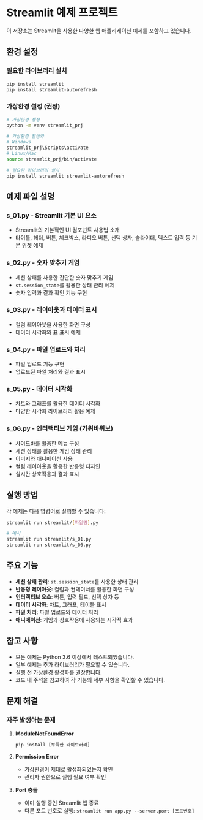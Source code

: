 # Streamlit 예제 프로젝트

이 저장소는 Streamlit을 사용한 다양한 웹 애플리케이션 예제를 포함하고 있습니다.

## 환경 설정

### 필요한 라이브러리 설치

```bash
pip install streamlit
pip install streamlit-autorefresh
```

### 가상환경 설정 (권장)

```bash
# 가상환경 생성
python -m venv streamlit_prj

# 가상환경 활성화
# Windows
streamlit_prj\Scripts\activate
# Linux/Mac
source streamlit_prj/bin/activate

# 필요한 라이브러리 설치
pip install streamlit streamlit-autorefresh
```

## 예제 파일 설명

### s_01.py - Streamlit 기본 UI 요소
- Streamlit의 기본적인 UI 컴포넌트 사용법 소개
- 타이틀, 헤더, 버튼, 체크박스, 라디오 버튼, 선택 상자, 슬라이더, 텍스트 입력 등 기본 위젯 예제

### s_02.py - 숫자 맞추기 게임
- 세션 상태를 사용한 간단한 숫자 맞추기 게임
- `st.session_state`를 활용한 상태 관리 예제
- 숫자 입력과 결과 확인 기능 구현

### s_03.py - 레이아웃과 데이터 표시
- 컬럼 레이아웃을 사용한 화면 구성
- 데이터 시각화와 표 표시 예제

### s_04.py - 파일 업로드와 처리
- 파일 업로드 기능 구현
- 업로드된 파일 처리와 결과 표시

### s_05.py - 데이터 시각화
- 차트와 그래프를 활용한 데이터 시각화
- 다양한 시각화 라이브러리 활용 예제

### s_06.py - 인터랙티브 게임 (가위바위보)
- 사이드바를 활용한 메뉴 구성
- 세션 상태를 활용한 게임 상태 관리
- 이미지와 애니메이션 사용
- 컬럼 레이아웃을 활용한 반응형 디자인
- 실시간 상호작용과 결과 표시

## 실행 방법

각 예제는 다음 명령어로 실행할 수 있습니다:

```bash
streamlit run streamlit/[파일명].py

# 예시
streamlit run streamlit/s_01.py
streamlit run streamlit/s_06.py
```

## 주요 기능

- **세션 상태 관리**: `st.session_state`를 사용한 상태 관리
- **반응형 레이아웃**: 컬럼과 컨테이너를 활용한 화면 구성
- **인터랙티브 요소**: 버튼, 입력 필드, 선택 상자 등
- **데이터 시각화**: 차트, 그래프, 테이블 표시
- **파일 처리**: 파일 업로드와 데이터 처리
- **애니메이션**: 게임과 상호작용에 사용되는 시각적 효과

## 참고 사항

- 모든 예제는 Python 3.6 이상에서 테스트되었습니다.
- 일부 예제는 추가 라이브러리가 필요할 수 있습니다.
- 실행 전 가상환경 활성화를 권장합니다.
- 코드 내 주석을 참고하여 각 기능의 세부 사항을 확인할 수 있습니다.

## 문제 해결

### 자주 발생하는 문제

1. **ModuleNotFoundError**
   ```bash
   pip install [부족한 라이브러리]
   ```

2. **Permission Error**
   - 가상환경이 제대로 활성화되었는지 확인
   - 관리자 권한으로 실행 필요 여부 확인

3. **Port 충돌**
   - 이미 실행 중인 Streamlit 앱 종료
   - 다른 포트 번호로 실행: `streamlit run app.py --server.port [포트번호]`